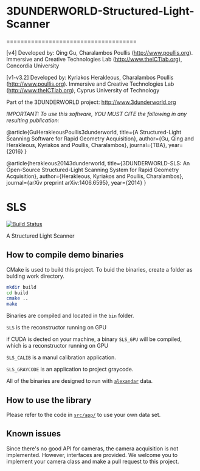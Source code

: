 # 3DUNDERWORLD-Structured-Light-Scanner
=====================================

[v4] Developed by: Qing Gu, Charalambos Poullis (http://www.poullis.org). Immersive and Creative Technologies Lab (http://www.theICTlab.org), Concordia University

[v1-v3.2] Developed by: Kyriakos Herakleous, Charalambos Poullis (http://www.poullis.org). Immersive and Creative Technologies Lab (http://www.theICTlab.org), Cyprus University of Technology

Part of the 3DUNDERWORLD project: http://www.3dunderworld.org

*IMPORTANT: To use this software, YOU MUST CITE the following in any resulting publication:*

@article{GuHerakleousPoullis3dunderworld,
  title={A Structured-Light Scanning Software for Rapid Geometry Acquisition},
  author={Gu, Qing and Herakleous, Kyriakos and Poullis, Charalambos},
  journal={TBA},
  year={2016}
}

@article{herakleous20143dunderworld,
  title={3DUNDERWORLD-SLS: An Open-Source Structured-Light Scanning System for Rapid Geometry Acquisition},
  author={Herakleous, Kyriakos and Poullis, Charalambos},
  journal={arXiv preprint arXiv:1406.6595},
  year={2014}
}

# SLS
[![Build Status](https://travis-ci.org/v3c70r/SLS.svg?branch=dev)](https://travis-ci.org/v3c70r/SLS)

A Structured Light Scanner

## How to compile demo binaries

CMake is used to build this project. To buid the binaries, create a folder as bulding work directory.

```bash
mkdir build
cd build
cmake ..
make
```

Binaries are compiled and located in the `bin` folder. 

`SLS` is the reconstructor running on GPU

if CUDA is dected on your machine, a binary `SLS_GPU` will be compiled, which is a reconstructor running on GPU

`SLS_CALIB` is a manul calibration application.

`SLS_GRAYCODE` is an application to project graycode.

All of the binaries are designed to run with [`alexandar`](https://github.com/v3c70r/SLS/tree/dev/data/alexander) data.

## How to use the library

Please refer to the code in [`src/app/`](https://github.com/v3c70r/SLS/tree/dev/src/app) to use your own data set.

## Known issues

Since there's no good API for cameras, the camera acquisition is not implemented. However, interfaces are provided.
We welcome you to implement your camera class and make a pull request to this project.






